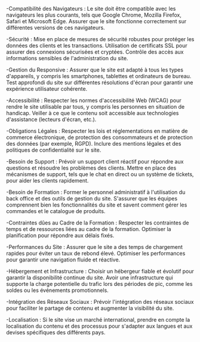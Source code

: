 -Compatibilité des Navigateurs :
Le site doit être compatible avec les navigateurs les plus courants, tels que Google Chrome, Mozilla Firefox, Safari et Microsoft Edge.
Assurer que le site fonctionne correctement sur différentes versions de ces navigateurs.


-Sécurité :
Mise en place de mesures de sécurité robustes pour protéger les données des clients et les transactions.
Utilisation de certificats SSL pour assurer des connexions sécurisées et cryptées.
Contrôle des accès aux informations sensibles de l'administration du site.

-Gestion du Responsive :
Assurer que le site est adapté à tous les types d'appareils, y compris les smartphones, tablettes et ordinateurs de bureau.
Test approfondi du site sur différentes résolutions d'écran pour garantir une expérience utilisateur cohérente.


-Accessibilité :
Respecter les normes d'accessibilité Web (WCAG) pour rendre le site utilisable par tous, y compris les personnes en situation de handicap.
Veiller à ce que le contenu soit accessible aux technologies d'assistance (lecteurs d'écran, etc.).


-Obligations Légales :
Respecter les lois et réglementations en matière de commerce électronique, de protection des consommateurs et de protection des données (par exemple, RGPD).
Inclure des mentions légales et des politiques de confidentialité sur le site.


-Besoin de Support :
Prévoir un support client réactif pour répondre aux questions et résoudre les problèmes des clients.
Mettre en place des mécanismes de support, tels que le chat en direct ou un système de tickets, pour aider les clients rapidement.


-Besoin de Formation :
Former le personnel administratif à l'utilisation du back office et des outils de gestion du site.
S'assurer que les équipes comprennent bien les fonctionnalités du site et savent comment gérer les commandes et le catalogue de produits.

-Contraintes dûes au Cadre de la Formation :
Respecter les contraintes de temps et de ressources liées au cadre de la formation.
Optimiser la planification pour répondre aux délais fixés.


-Performances du Site :
Assurer que le site a des temps de chargement rapides pour éviter un taux de rebond élevé.
Optimiser les performances pour garantir une navigation fluide et réactive.


-Hébergement et Infrastructure :
Choisir un hébergeur fiable et évolutif pour garantir la disponibilité continue du site.
Avoir une infrastructure qui supporte la charge potentielle du trafic lors des périodes de pic, comme les soldes ou les événements promotionnels.


-Intégration des Réseaux Sociaux :
Prévoir l'intégration des réseaux sociaux pour faciliter le partage de contenu et augmenter la visibilité du site.


-Localisation :
Si le site vise un marché international, prendre en compte la localisation du contenu et des processus pour s'adapter aux langues et aux devises spécifiques des différents pays.